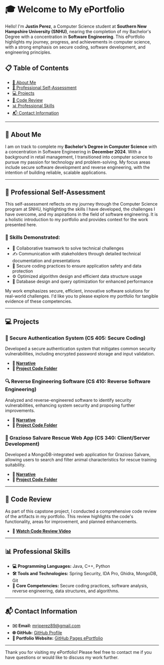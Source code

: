 <link rel="stylesheet" href="style.css">

# 🎓 Welcome to My ePortfolio

Hello! I'm **Justin Perez**, a Computer Science student at **Southern New Hampshire University (SNHU)**, nearing the completion of my Bachelor's Degree with a concentration in **Software Engineering**. This ePortfolio highlights my journey, progress, and achievements in computer science, with a strong emphasis on secure coding, software development, and engineering principles.

## 📋 Table of Contents
- [📖 About Me](#about-me)
- [📝 Professional Self-Assessment](#professional-self-assessment)
- [💻 Projects](#projects)
- [📂 Code Review](#code-review)
- [📊 Professional Skills](#professional-skills)
- [📬 Contact Information](#contact-information)

---

## 📖 About Me
I am on track to complete my **Bachelor’s Degree in Computer Science** with a concentration in Software Engineering in **December 2024**. With a background in retail management, I transitioned into computer science to pursue my passion for technology and problem-solving. My focus areas include secure software development and reverse engineering, with the intention of building reliable, scalable applications.

---

## 📝 Professional Self-Assessment
This self-assessment reflects on my journey through the Computer Science program at SNHU, highlighting the skills I have developed, the challenges I have overcome, and my aspirations in the field of software engineering. It is a holistic introduction to my portfolio and provides context for the work presented here.

### 🔑 Skills Demonstrated:
- 🤝 Collaborative teamwork to solve technical challenges
- ✍️ Communication with stakeholders through detailed technical documentation and presentations
- 🔐 Secure coding practices to ensure application safety and data protection
- ⚙️ Optimized algorithm design and efficient data structure usage
- 📂 Database design and query optimization for enhanced performance

My work emphasizes secure, efficient, innovative software solutions for real-world challenges. I'd like you to please explore my portfolio for tangible evidence of these competencies.

---

## 💻 Projects

### 🔐 Secure Authentication System (CS 405: Secure Coding)
Developed a secure authentication system that mitigates common security vulnerabilities, including encrypted password storage and input validation.
- **📜 [Narrative](CS%20499%20Milestone%20Two%20Narrative.docx)**
- **📂 [Project Code Folder](https://github.com/Mrjperez89/ePortfolio/tree/main/5-2%20EncryptionCodingActivity)**

### 🔍 Reverse Engineering Software (CS 410: Reverse Software Engineering)
Analyzed and reverse-engineered software to identify security vulnerabilities, enhancing system security and proposing further improvements.
- **📜 [Narrative](CS%20499%20Milestone%20Three%20Narrative.docx)**
- **📂 [Project Code Folder](https://github.com/Mrjperez89/ePortfolio/tree/main/CS410Project)**

### 🐾 Grazioso Salvare Rescue Web App (CS 340: Client/Server Development)
Developed a MongoDB-integrated web application for Grazioso Salvare, allowing users to search and filter animal characteristics for rescue training suitability.
- **📜 [Narrative](CS%20499%20Milestone%20Four%20Narrative.docx)**
- **📂 [Project Code Folder](https://github.com/Mrjperez89/ePortfolio/tree/main/ProjectTwoDashboard)**

---

## 📂 Code Review
As part of this capstone project, I conducted a comprehensive code review of the artifacts in my portfolio. This review highlights the code's functionality, areas for improvement, and planned enhancements.

- **🎥 [Watch Code Review Video](https://youtu.be/72ZpKvantUk)**

---

## 📊 Professional Skills
- **💻 Programming Languages:** Java, C++, Python
- **🛠️ Tools and Technologies:** Spring Security, IDA Pro, Ghidra, MongoDB, Git
- **🎯 Core Competencies:** Secure coding practices, software analysis, reverse engineering, data structures, and algorithms.

---

## 📬 Contact Information
- **✉️ Email:** [mrjperez89@gmail.com](mailto:mrjperez89@gmail.com)
- **🌐 GitHub:** [GitHub Profile](https://github.com/Mrjperez89)
- **📂 Portfolio Website:** [GitHub Pages ePortfolio](https://mrjperez89.github.io/ePortfolio)

---

Thank you for visiting my ePortfolio! Please feel free to contact me if you have questions or would like to discuss my work further.
